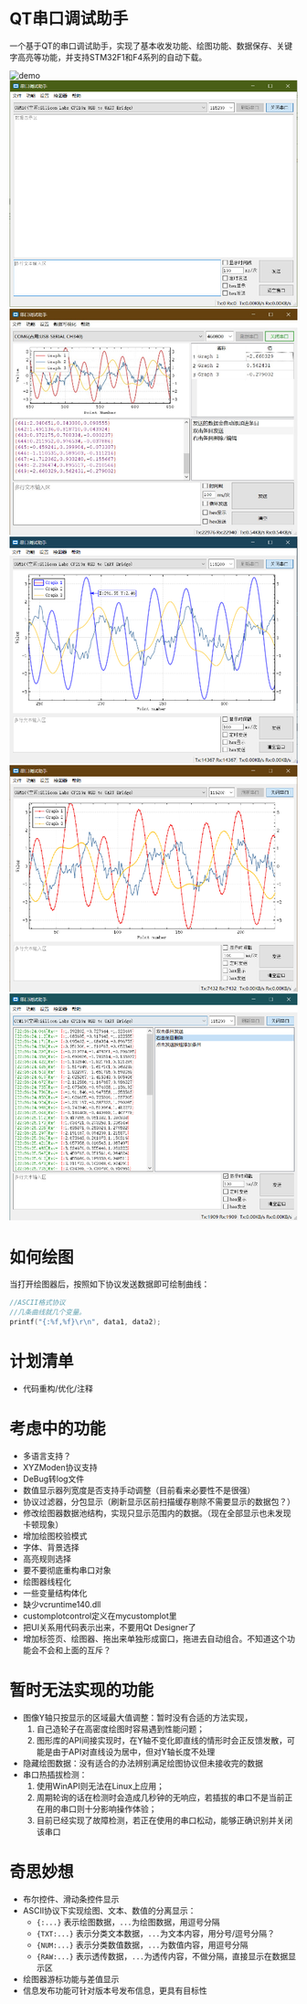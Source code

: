 # QT串口调试助手
  一个基于QT的串口调试助手，实现了基本收发功能、绘图功能、数据保存、关键字高亮等功能，并支持STM32F1和F4系列的自动下载。

![demo](screenshoot/demo.gif)
![mainwindow](screenshoot/mainwindow.png)
![mainwindow](screenshoot/mainwindow2.jpg)
![graphwindow](screenshoot/graphwindow.png)
![scatterline](screenshoot/scatterline.png)
![multistring](screenshoot/multistring.png)

# 如何绘图
当打开绘图器后，按照如下协议发送数据即可绘制曲线：
```c
//ASCII格式协议
//几条曲线就几个变量。
printf("{:%f,%f}\r\n", data1, data2);
```

# 计划清单
  - 代码重构/优化/注释

# 考虑中的功能
  - 多语言支持？
  - XYZModen协议支持
  - DeBug转log文件
  - 数值显示器列宽度是否支持手动调整（目前看来必要性不是很强）
  - 协议过滤器，分包显示（刷新显示区前扫描缓存剔除不需要显示的数据包？）
  - 修改绘图器数据池结构，实现只显示范围内的数据。（现在全部显示也未发现卡顿现象）
  - 增加绘图校验模式
  - 字体、背景选择
  - 高亮规则选择
  - 要不要彻底重构串口对象
  - 绘图器线程化
  - 一些变量结构体化
  - 缺少vcruntime140.dll
  - customplotcontrol定义在mycustomplot里
  - 把UI关系用代码表示出来，不要用Qt Designer了
  - 增加标签页、绘图器、拖出来单独形成窗口，拖进去自动组合。不知道这个功能会不会和上面的互斥？

# 暂时无法实现的功能
  - 图像Y轴只按显示的区域最大值调整：暂时没有合适的方法实现，
    1. 自己造轮子在高密度绘图时容易遇到性能问题；
    2. 图形库的API间接实现时，在Y轴不变化即直线的情形时会正反馈发散，可能是由于API对直线设为居中，但对Y轴长度不处理
  - 隐藏绘图数据：没有适合的办法辨别满足绘图协议但未接收完的数据
  - 串口热插拔检测：
    1. 使用WinAPI则无法在Linux上应用；
    2. 周期轮询的话在检测时会造成几秒钟的无响应，若插拔的串口不是当前正在用的串口则十分影响操作体验；
    3. 目前已经实现了故障检测，若正在使用的串口松动，能够正确识别并关闭该串口

# 奇思妙想
  - 布尔控件、滑动条控件显示
  - ASCII协议下实现绘图、文本、数值的分离显示：
    - ```{:...}``` 表示绘图数据，```...```为绘图数据，用逗号分隔
    - ```{TXT:...}``` 表示分类文本数据，```...```为文本内容，用分号/逗号分隔？
    - ```{NUM:...}``` 表示分类数值数据，```...```为数值内容，用逗号分隔
    - ```{RAW:...}``` 表示透传数据，```...```为透传内容，不做分隔，直接显示在数据显示区
  - 绘图器游标功能与差值显示
  - 信息发布功能可针对版本号发布信息，更具有目标性
